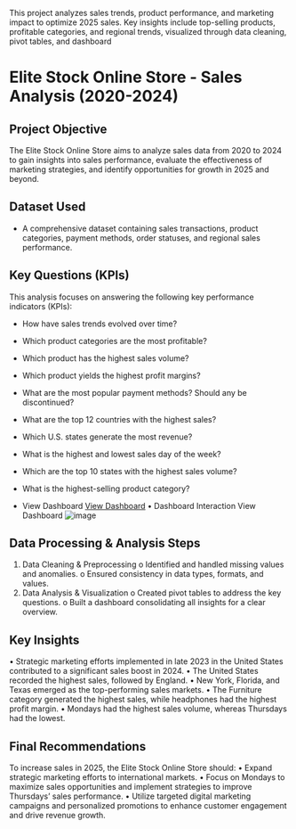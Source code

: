 
This project analyzes sales trends, product performance, and marketing impact to optimize 2025 sales. Key insights include top-selling products, profitable categories, and regional trends, visualized through data cleaning, pivot tables, and dashboard

# Elite Stock Online Store - Sales Analysis (2020-2024)
## Project Objective
The Elite Stock Online Store aims to analyze sales data from 2020 to 2024 to gain insights into sales performance, evaluate the effectiveness of marketing strategies, and identify opportunities for growth in 2025 and beyond.

## Dataset Used  
- A comprehensive dataset containing sales transactions, product categories, payment methods, order statuses, and regional sales performance.


## Key Questions (KPIs)  
This analysis focuses on answering the following key performance indicators (KPIs):  
- How have sales trends evolved over time?  
- Which product categories are the most profitable?  
- Which product has the highest sales volume?  
- Which product yields the highest profit margins?  
- What are the most popular payment methods? Should any be discontinued?  
- What are the top 12 countries with the highest sales?  
- Which U.S. states generate the most revenue?  
- What is the highest and lowest sales day of the week?  
- Which are the top 10 states with the highest sales volume?  
- What is the highest-selling product category?
 
-	View Dashboard <a href="https://github.com/noemile8240/EliteStore_Analysis/blob/main/dashboard.png">View Dashboard</a>
•	Dashboard Interaction View Dashboard
![image](https://github.com/user-attachments/assets/d79e4a98-4e72-458c-8b76-a046886599c8)


## Data Processing & Analysis Steps
1.	Data Cleaning & Preprocessing
o	Identified and handled missing values and anomalies.
o	Ensured consistency in data types, formats, and values.
2.	Data Analysis & Visualization
o	Created pivot tables to address the key questions.
o	Built a dashboard consolidating all insights for a clear overview.

## Key Insights
•	Strategic marketing efforts implemented in late 2023 in the United States contributed to a significant sales boost in 2024.
•	The United States recorded the highest sales, followed by England.
•	New York, Florida, and Texas emerged as the top-performing sales markets.
•	The Furniture category generated the highest sales, while headphones had the highest profit margin.
•	Mondays had the highest sales volume, whereas Thursdays had the lowest.

## Final Recommendations
To increase sales in 2025, the Elite Stock Online Store should:
•	Expand strategic marketing efforts to international markets.
•	Focus on Mondays to maximize sales opportunities and implement strategies to improve Thursdays’ sales performance.
•	Utilize targeted digital marketing campaigns and personalized promotions to enhance customer engagement and drive revenue growth.



